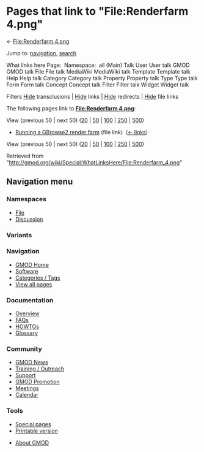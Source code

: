 <div id="mw-page-base" class="noprint">

</div>

<div id="mw-head-base" class="noprint">

</div>

<div id="content" class="mw-body" role="main">

<span id="top"></span>

<div id="mw-js-message" style="display:none;">

</div>



# <span dir="auto">Pages that link to "File:Renderfarm 4.png"</span>

<div id="bodyContent">

<div id="contentSub">

← [File:Renderfarm
4.png](/wiki/File:Renderfarm_4.png "File:Renderfarm 4.png")

</div>

<div id="jump-to-nav" class="mw-jump">

Jump to: [navigation](#mw-navigation), [search](#p-search)

</div>

<div id="mw-content-text">

What links here Page:  Namespace:  all (Main) Talk User User talk GMOD
GMOD talk File File talk MediaWiki MediaWiki talk Template Template talk
Help Help talk Category Category talk Property Property talk Type Type
talk Form Form talk Concept Concept talk Filter Filter talk Widget
Widget talk

Filters
[Hide](/mediawiki/index.php?title=Special:WhatLinksHere/File:Renderfarm_4.png&hidetrans=1 "Special:WhatLinksHere/File:Renderfarm 4.png")
transclusions \|
[Hide](/mediawiki/index.php?title=Special:WhatLinksHere/File:Renderfarm_4.png&hidelinks=1 "Special:WhatLinksHere/File:Renderfarm 4.png")
links \|
[Hide](/mediawiki/index.php?title=Special:WhatLinksHere/File:Renderfarm_4.png&hideredirs=1 "Special:WhatLinksHere/File:Renderfarm 4.png")
redirects \|
[Hide](/mediawiki/index.php?title=Special:WhatLinksHere/File:Renderfarm_4.png&hideimages=1 "Special:WhatLinksHere/File:Renderfarm 4.png")
file links

The following pages link to **[File:Renderfarm
4.png](/wiki/File:Renderfarm_4.png "File:Renderfarm 4.png")**:

View (previous 50 \| next 50)
([20](/mediawiki/index.php?title=Special:WhatLinksHere/File:Renderfarm_4.png&limit=20 "Special:WhatLinksHere/File:Renderfarm 4.png")
\|
[50](/mediawiki/index.php?title=Special:WhatLinksHere/File:Renderfarm_4.png&limit=50 "Special:WhatLinksHere/File:Renderfarm 4.png")
\|
[100](/mediawiki/index.php?title=Special:WhatLinksHere/File:Renderfarm_4.png&limit=100 "Special:WhatLinksHere/File:Renderfarm 4.png")
\|
[250](/mediawiki/index.php?title=Special:WhatLinksHere/File:Renderfarm_4.png&limit=250 "Special:WhatLinksHere/File:Renderfarm 4.png")
\|
[500](/mediawiki/index.php?title=Special:WhatLinksHere/File:Renderfarm_4.png&limit=500 "Special:WhatLinksHere/File:Renderfarm 4.png"))

- [Running a GBrowse2 render
  farm](/wiki/Running_a_GBrowse2_render_farm "Running a GBrowse2 render farm")
  (file link) ‎ <span class="mw-whatlinkshere-tools">([←
  links](/mediawiki/index.php?title=Special:WhatLinksHere&target=Running+a+GBrowse2+render+farm "Special:WhatLinksHere"))</span>

View (previous 50 \| next 50)
([20](/mediawiki/index.php?title=Special:WhatLinksHere/File:Renderfarm_4.png&limit=20 "Special:WhatLinksHere/File:Renderfarm 4.png")
\|
[50](/mediawiki/index.php?title=Special:WhatLinksHere/File:Renderfarm_4.png&limit=50 "Special:WhatLinksHere/File:Renderfarm 4.png")
\|
[100](/mediawiki/index.php?title=Special:WhatLinksHere/File:Renderfarm_4.png&limit=100 "Special:WhatLinksHere/File:Renderfarm 4.png")
\|
[250](/mediawiki/index.php?title=Special:WhatLinksHere/File:Renderfarm_4.png&limit=250 "Special:WhatLinksHere/File:Renderfarm 4.png")
\|
[500](/mediawiki/index.php?title=Special:WhatLinksHere/File:Renderfarm_4.png&limit=500 "Special:WhatLinksHere/File:Renderfarm 4.png"))

</div>

<div class="printfooter">

Retrieved from
"<http://gmod.org/wiki/Special:WhatLinksHere/File:Renderfarm_4.png>"

</div>

<div id="catlinks" class="catlinks catlinks-allhidden">

</div>

<div class="visualClear">

</div>

</div>

</div>

<div id="mw-navigation">

## Navigation menu

<div id="mw-head">



<div id="left-navigation">

<div id="p-namespaces" class="vectorTabs" role="navigation"
aria-labelledby="p-namespaces-label">

### Namespaces

- <span id="ca-nstab-image"><a href="/wiki/File:Renderfarm_4.png" accesskey="c"
  title="View the file page [c]">File</a></span>
- <span id="ca-talk"><a
  href="/mediawiki/index.php?title=File_talk:Renderfarm_4.png&amp;action=edit&amp;redlink=1"
  accesskey="t"
  title="Discussion about the content page [t]">Discussion</a></span>

</div>

<div id="p-variants" class="vectorMenu emptyPortlet" role="navigation"
aria-labelledby="p-variants-label">

### 

### Variants[](#)

<div class="menu">

</div>

</div>

</div>

<div id="right-navigation">





</div>



</div>

</div>

</div>

<div id="mw-panel">

<div id="p-logo" role="banner">

<a href="/wiki/Main_Page"
style="background-image: url(http://gmod.org/images/GMOD-cogs.png);"
title="Visit the main page"></a>

</div>

<div id="p-Navigation" class="portal" role="navigation"
aria-labelledby="p-Navigation-label">

### Navigation

<div class="body">

- <span id="n-GMOD-Home">[GMOD Home](/wiki/Main_Page)</span>
- <span id="n-Software">[Software](/wiki/GMOD_Components)</span>
- <span id="n-Categories-.2F-Tags">[Categories /
  Tags](/wiki/Categories)</span>
- <span id="n-View-all-pages">[View all
  pages](/wiki/Special:AllPages)</span>

</div>

</div>

<div id="p-Documentation" class="portal" role="navigation"
aria-labelledby="p-Documentation-label">

### Documentation

<div class="body">

- <span id="n-Overview">[Overview](/wiki/Overview)</span>
- <span id="n-FAQs">[FAQs](/wiki/Category:FAQ)</span>
- <span id="n-HOWTOs">[HOWTOs](/wiki/Category:HOWTO)</span>
- <span id="n-Glossary">[Glossary](/wiki/Glossary)</span>

</div>

</div>

<div id="p-Community" class="portal" role="navigation"
aria-labelledby="p-Community-label">

### Community

<div class="body">

- <span id="n-GMOD-News">[GMOD News](/wiki/GMOD_News)</span>
- <span id="n-Training-.2F-Outreach">[Training /
  Outreach](/wiki/Training_and_Outreach)</span>
- <span id="n-Support">[Support](/wiki/Support)</span>
- <span id="n-GMOD-Promotion">[GMOD
  Promotion](/wiki/GMOD_Promotion)</span>
- <span id="n-Meetings">[Meetings](/wiki/Meetings)</span>
- <span id="n-Calendar">[Calendar](/wiki/Calendar)</span>

</div>

</div>

<div id="p-tb" class="portal" role="navigation"
aria-labelledby="p-tb-label">

### Tools

<div class="body">

- <span id="t-specialpages"><a href="/wiki/Special:SpecialPages" accesskey="q"
  title="A list of all special pages [q]">Special pages</a></span>
- <span id="t-print"><a
  href="/mediawiki/index.php?title=Special:WhatLinksHere/File:Renderfarm_4.png&amp;printable=yes"
  rel="alternate" accesskey="p"
  title="Printable version of this page [p]">Printable version</a></span>

</div>

</div>

</div>

</div>

<div id="footer" role="contentinfo">

- <span id="footer-places-about">[About
  GMOD](/wiki/GMOD:About "GMOD:About")</span>

<!-- -->






</div>

